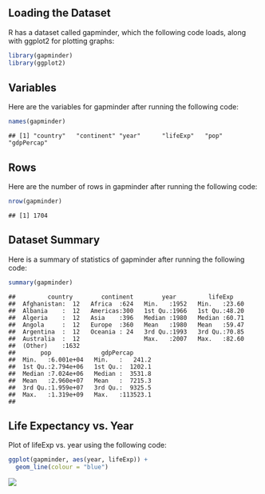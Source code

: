 
## Loading the Dataset

R has a dataset called gapminder, which the following code loads, along with ggplot2 for plotting graphs:
 
 
```r
library(gapminder)
library(ggplot2)
```

 
## Variables

Here are the variables for gapminder after running the following code:


```r
names(gapminder)
```

```
## [1] "country"   "continent" "year"      "lifeExp"   "pop"       "gdpPercap"
```

## Rows

Here are the number of rows in gapminder after running the following code:


```r
nrow(gapminder)
```

```
## [1] 1704
```

## Dataset Summary

Here is a summary of statistics of gapminder after running the following code:


```r
summary(gapminder)
```

```
##         country        continent        year         lifeExp     
##  Afghanistan:  12   Africa  :624   Min.   :1952   Min.   :23.60  
##  Albania    :  12   Americas:300   1st Qu.:1966   1st Qu.:48.20  
##  Algeria    :  12   Asia    :396   Median :1980   Median :60.71  
##  Angola     :  12   Europe  :360   Mean   :1980   Mean   :59.47  
##  Argentina  :  12   Oceania : 24   3rd Qu.:1993   3rd Qu.:70.85  
##  Australia  :  12                  Max.   :2007   Max.   :82.60  
##  (Other)    :1632                                                
##       pop              gdpPercap       
##  Min.   :6.001e+04   Min.   :   241.2  
##  1st Qu.:2.794e+06   1st Qu.:  1202.1  
##  Median :7.024e+06   Median :  3531.8  
##  Mean   :2.960e+07   Mean   :  7215.3  
##  3rd Qu.:1.959e+07   3rd Qu.:  9325.5  
##  Max.   :1.319e+09   Max.   :113523.1  
## 
```

## Life Expectancy vs. Year

Plot of lifeExp vs. year using the following code:


```r
ggplot(gapminder, aes(year, lifeExp)) +
  geom_line(colour = "blue")
```

![](hw01_gapminder_files/figure-html/unnamed-chunk-4-1.png)<!-- -->


